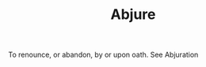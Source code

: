---
title: Abjure
letter: A
permalink: "/definitions/abjure.html"
body: To renounce, or abandon, by or upon oath. See Abjuration
published_at: '2018-07-07'
source: Black's Law Dictionary
layout: post
---